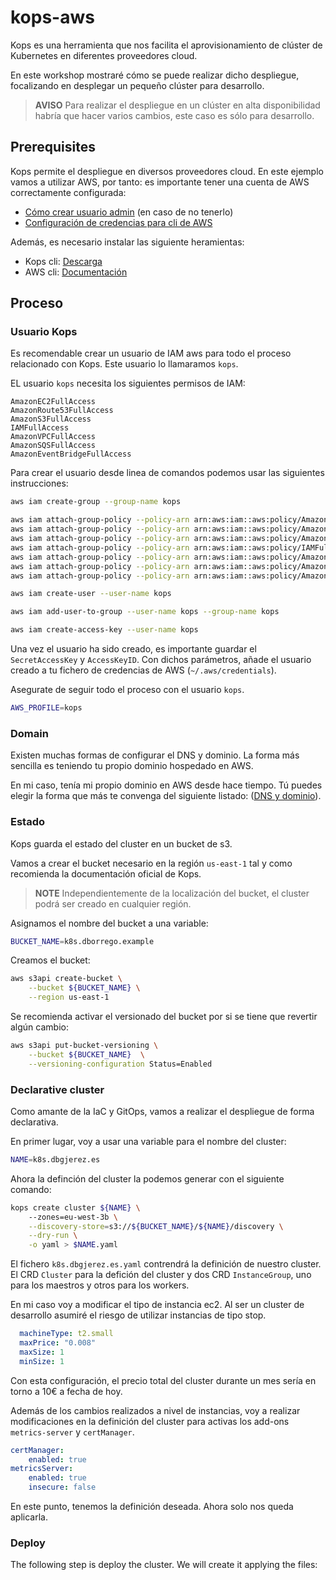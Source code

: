 # kops-aws
Kops es una herramienta que nos facilita el aprovisionamiento de clúster de Kubernetes en diferentes proveedores cloud. 

En este workshop mostraré cómo se puede realizar dicho despliegue, focalizando en desplegar un pequeño clúster para desarrollo. 

> **AVISO** Para realizar el despliegue en un clúster en alta disponibilidad habría que hacer varios cambios, este caso es sólo para desarrollo.

## Prerequisites
Kops permite el despliegue en diversos proveedores cloud. En este ejemplo vamos a utilizar AWS, por tanto: es importante tener una cuenta de AWS correctamente configurada:

* [Cómo crear usuario admin](https://docs.aws.amazon.com/sdk-for-go/v1/developer-guide/configuring-sdk.html#specifying-credentials) (en caso de no tenerlo)
* [Configuración de credencias para cli de AWS](https://docs.aws.amazon.com/sdk-for-go/v1/developer-guide/configuring-sdk.html#specifying-credentials)

Además, es necesario instalar las siguiente heramientas:

* Kops cli: [Descarga](https://kops.sigs.k8s.io/getting_started/install/)
* AWS cli: [Documentación](https://aws.amazon.com/cli/)

## Proceso

### Usuario Kops
Es recomendable crear un usuario de IAM aws para todo el proceso relacionado con Kops. Este usuario lo llamaramos ```kops```.

EL usuario ```kops``` necesita los siguientes permisos de IAM:

```properties
AmazonEC2FullAccess
AmazonRoute53FullAccess
AmazonS3FullAccess
IAMFullAccess
AmazonVPCFullAccess
AmazonSQSFullAccess
AmazonEventBridgeFullAccess
```

Para crear el usuario desde linea de comandos podemos usar las siguientes instrucciones: 

```zsh
aws iam create-group --group-name kops

aws iam attach-group-policy --policy-arn arn:aws:iam::aws:policy/AmazonEC2FullAccess --group-name kops
aws iam attach-group-policy --policy-arn arn:aws:iam::aws:policy/AmazonRoute53FullAccess --group-name kops
aws iam attach-group-policy --policy-arn arn:aws:iam::aws:policy/AmazonS3FullAccess --group-name kops
aws iam attach-group-policy --policy-arn arn:aws:iam::aws:policy/IAMFullAccess --group-name kops
aws iam attach-group-policy --policy-arn arn:aws:iam::aws:policy/AmazonVPCFullAccess --group-name kops
aws iam attach-group-policy --policy-arn arn:aws:iam::aws:policy/AmazonSQSFullAccess --group-name kops
aws iam attach-group-policy --policy-arn arn:aws:iam::aws:policy/AmazonEventBridgeFullAccess --group-name kops

aws iam create-user --user-name kops

aws iam add-user-to-group --user-name kops --group-name kops

aws iam create-access-key --user-name kops
```

Una vez el usuario ha sido creado, es importante guardar el  ```SecretAccessKey``` y ```AccessKeyID```. Con dichos parámetros, añade el usuario creado a tu fichero de credencias de AWS (```~/.aws/credentials```).

Asegurate de seguir todo el proceso con el usuario ```kops```.

```zsh
AWS_PROFILE=kops
```

### Domain
Existen muchas formas de configurar el DNS y dominio. La forma más sencilla es teniendo tu propio dominio hospedado en AWS. 

En mi caso, tenía mi propio dominio en AWS desde hace tiempo. Tú puedes elegir la forma que más te convenga del siguiente listado: ([DNS y dominio](https://kops.sigs.k8s.io/getting_started/aws/#configure-dns)).

### Estado
Kops guarda el estado del cluster en un bucket de s3.

Vamos a crear el bucket necesario en la región ```us-east-1``` tal y como recomienda la documentación oficial de Kops.

> **NOTE** Independientemente de la localización del bucket, el cluster podrá ser creado en cualquier región.

Asignamos el nombre del bucket a una variable: 

```zsh
BUCKET_NAME=k8s.dborrego.example
```

Creamos el bucket:

```zsh
aws s3api create-bucket \
    --bucket ${BUCKET_NAME} \
    --region us-east-1
```

Se recomienda activar el versionado del bucket por si se tiene que revertir algún cambio:

```zsh
aws s3api put-bucket-versioning \
    --bucket ${BUCKET_NAME}  \
    --versioning-configuration Status=Enabled
```

### Declarative cluster
Como amante de la IaC y GitOps, vamos a realizar el despliegue de forma declarativa. 

En primer lugar, voy a usar una variable para el nombre del cluster:

```zsh
NAME=k8s.dbgjerez.es
```

Ahora la definción del cluster la podemos generar con el siguiente comando: 

```zsh
kops create cluster ${NAME} \                   
    --zones=eu-west-3b \
    --discovery-store=s3://${BUCKET_NAME}/${NAME}/discovery \
    --dry-run \
    -o yaml > $NAME.yaml
```

El fichero ```k8s.dbgjerez.es.yaml``` contrendrá la definición de nuestro cluster. El CRD ```Cluster``` para la defición del cluster y dos CRD  ```InstanceGroup```, uno para los maestros y otros para los workers.

En mi caso voy a modificar el tipo de instancia ec2. Al ser un cluster de desarrollo asumiré el riesgo de utilizar instancias de tipo stop. 

```yaml
  machineType: t2.small
  maxPrice: "0.008"
  maxSize: 1
  minSize: 1
```

Con esta configuración, el precio total del cluster durante un mes sería en torno a 10€ a fecha de hoy.

Además de los cambios realizados a nivel de instancias, voy a realizar modificaciones en la definición del cluster para activas los add-ons ```metrics-server``` y ```certManager```. 

```yaml
certManager:
    enabled: true
metricsServer:
    enabled: true
    insecure: false
```

En este punto, tenemos la definición deseada. Ahora solo nos queda aplicarla. 

### Deploy

The following step is deploy the cluster. We will create it applying the files:

```zsh
```